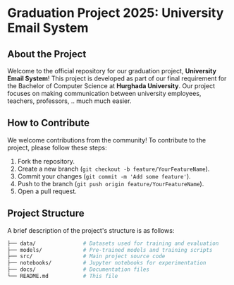 # Graduation Project 2025: University Email System

## About the Project
Welcome to the official repository for our graduation project, **University Email System**! This project is developed as part of our final requirement for the Bachelor of Computer Science at **Hurghada University**. Our project focuses on making communication between university employees, teachers, professors, .. much much easier.

<!--
## Team Members
Our project is built by a team of dedicated individuals, each bringing unique expertise to the table:

- **Ismail Sherif**  
  - Role: Team Lead, AI/ML Engineer  
  - Skills: Python, TensorFlow, C++, Data Analysis  

- **Victor Nisem**  
  - Role: [Role]  
  - Skills: [Relevant Skills]

- **[Team Member 3 Name]**  
  - Role: [Role]  
  - Skills: [Relevant Skills]

- **[Team Member 4 Name]**  
  - Role: [Role]  
  - Skills: [Relevant Skills]

## Technologies Used
The project leverages modern tools and technologies to achieve its objectives. Some of the key technologies used include:

- **Programming Languages**: Python, C++, JavaScript  
- **Frameworks**: TensorFlow, Flask, React  
- **Tools**: Git, Docker, Jupyter Notebooks  
- **Databases**: MySQL, MongoDB  
- **Cloud Services**: AWS, Google Cloud Platform  
-->

## How to Contribute
We welcome contributions from the community! To contribute to the project, please follow these steps:

1. Fork the repository.
2. Create a new branch (`git checkout -b feature/YourFeatureName`).
3. Commit your changes (`git commit -m 'Add some feature'`).
4. Push to the branch (`git push origin feature/YourFeatureName`).
5. Open a pull request.

## Project Structure
A brief description of the project's structure is as follows:

```bash
├── data/               # Datasets used for training and evaluation
├── models/             # Pre-trained models and training scripts
├── src/                # Main project source code
├── notebooks/          # Jupyter notebooks for experimentation
├── docs/               # Documentation files
└── README.md           # This file
